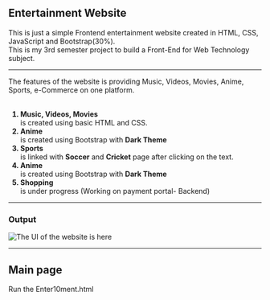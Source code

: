 <h2>Entertainment Website</h2>

<p>
This is just a simple Frontend entertainment website created in HTML, CSS, JavaScript and Bootstrap(30%).
<br>
This is my 3rd semester project to build a Front-End for Web Technology subject.
<hr>
The features of the website is providing Music, Videos, Movies, Anime, Sports, e-Commerce on one platform.
<br><br>
<ol>
<strong><li>Music, Videos, Movies</li></strong>is created using basic HTML and CSS.
<strong><li>Anime</li></strong> is created using Bootstrap with <b>Dark Theme</b>
<strong><li>Sports</li></strong> is linked with <b>Soccer</b> and <b>Cricket</b> page after clicking on the text.
<strong><li>Anime</li></strong> is created using Bootstrap with <b>Dark Theme</b>
<strong><li>Shopping</li></strong> is under progress (Working on payment portal- Backend) 
</ol>
</p>
<hr>
<h3>Output</h3>
<img src="C:\Users\spars\OneDrive\Pictures\Screenshots\Screenshot (462).png" alt="The UI of the website is here">
<br>
<hr>
<h2>Main page</h2>
Run the Enter10ment.html
